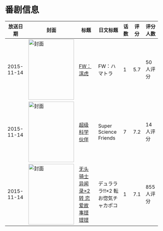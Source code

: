 # 番剧信息

|放送日期|封面|标题|日文标题|话数|评分|评分人数|
|---|---|---|---|---|---|---|
|2015-11-14|<img src="//lain.bgm.tv/pic/cover/c/65/17/127716_AebsS.jpg" alt="封面" style="width:150px;height:200px;object-fit:cover;">|[FW：滨虎](https://bangumi.tv/subject/127716)|FW：ハマトラ|1|5.7|50人评分|
|2015-11-14|<img src="//lain.bgm.tv/pic/cover/c/02/69/156732_thYXW.jpg" alt="封面" style="width:150px;height:200px;object-fit:cover;">|[超级科学伙伴](https://bangumi.tv/subject/156732)|Super Science Friends|7|7.2|14人评分|
|2015-11-14|<img src="//lain.bgm.tv/pic/cover/c/b2/fb/145745_Gu38X.jpg" alt="封面" style="width:150px;height:200px;object-fit:cover;">|[无头骑士异闻录×2 转 恋爱故事铿铿铿](https://bangumi.tv/subject/145745)|デュラララ!!×2 転 お惚気チャカポコ|1|7.1|855人评分|
